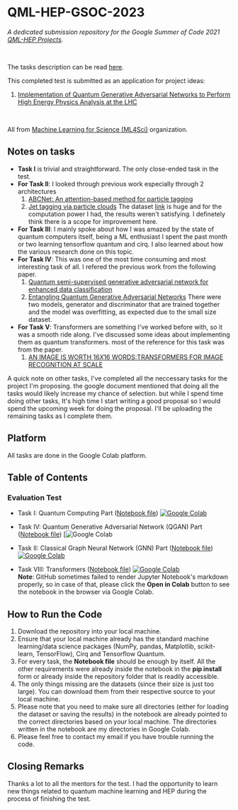 # QML-HEP-GSOC-2023
  
*A dedicated submission repository for the Google Summer of Code 2021 [QML-HEP Projects](https://ml4sci.org/gsoc/projects/2023/project_QMLHEP.html).*
  
<br>

The tasks description can be read [here](https://docs.google.com/document/d/1dqBGbH44Eu3W432oRxpOCfI5Dy2pgh2E21JcHeD0fng/edit).


This completed test is submitted as an application for project ideas:
1. [Implementation of Quantum Generative Adversarial Networks to Perform High Energy Physics Analysis at the LHC](https://ml4sci.org/gsoc/2023/proposal_QMLHEP1.html)
 <br>

All from [Machine Learning for Science (ML4Sci)](https://summerofcode.withgoogle.com/programs/2023/organizations/machine-learning-for-science-ml4sci) organization.

## Notes on tasks
- **Task I** is trivial and straightforward. The only close-ended task in the test.
- **For Task II**: I looked through previous work especially through 2 architectures 
    1. [ABCNet: An attention-based method for particle tagging](https://arxiv.org/pdf/2001.05311.pdf)
    2. [Jet tagging via particle clouds](https://journals.aps.org/prd/pdf/10.1103/PhysRevD.101.056019)
    The dataset [link](https://zenodo.org/record/3164691#.YigdGt9MHrB) is huge and for the computation power I had, the results weren't satisfying.
    I definetely think there is a scope for improvement here.
- **For Task III**: I mainly spoke about how I was amazed by the state of quantum computers itself, being a ML enthusiast I spent the past month or two learning tensorflow quantum and cirq. I also learned about how the various research done on this topic. 
- **For Task IV**: This was one of the most time consuming and most interesting task of all. I refered the previous work from the following paper.
    1. [Quantum semi-supervised generative adversarial network for enhanced data classification](https://arxiv.org/pdf/2010.13727.pdf)
    2. [Entangling Quantum Generative Adversarial Networks](https://arxiv.org/pdf/2105.00080.pdf)
    There were two models, generator and discriminator that are trained together and the model was overfitting, as expected due to the small size dataset.
- **For Task V**: Transformers are something I've worked before with, so it was a smooth ride along. I've discussed some ideas about implementing them as quantum transformers. most of the reference for this task was from the paper.
  1. [AN IMAGE IS WORTH $16X16$ WORDS:TRANSFORMERS FOR IMAGE RECOGNITION AT SCALE](https://arxiv.org/pdf/2010.11929.pdf)

A quick note on other tasks, I've completed all the neccessary tasks for the project I'm proposing. the google document mentioned that doing all the tasks would likely increase my chance of selection. but while I spend time doing other tasks, It's high time I start writing a good proposal so I would spend the upcoming week for doing the proposal. I'll be uploading the remaining tasks as I complete them.

## Platform
All tasks are done in the Google Colab platform.

## Table of Contents
### Evaluation Test
- Task I: Quantum Computing Part ([Notebook file](https://github.com/Userfound404/QML-HEP-GSOC-2023/blob/main/GsoC_task_1_quantum_circuits.ipynb)) [![Google Colab](https://colab.research.google.com/assets/colab-badge.svg)](https://colab.research.google.com/drive/1lreqB949FE0kZAscmD9LB4LU85zNtc-K?usp=sharing)

- Task IV: Quantum Generative Adversarial Network (QGAN) Part ([Notebook file](https://github.com/Userfound404/QML-HEP-GSOC-2023/blob/main/GsoC_task_4_QGANs.ipynb)) [![Google Colab](https://colab.research.google.com/drive/1wOEfKupZtjJaAvOcPZcpCgSxOecA6rKO?usp=sharing)

- Task II: Classical Graph Neural Network (GNN) Part ([Notebook file](https://github.com/Userfound404/QML-HEP-GSOC-2023/blob/main/GsoC_task_2_CGNN_(1).ipynb)) [![Google Colab](https://colab.research.google.com/assets/colab-badge.svg)](https://colab.research.google.com/drive/1U3pMwhdL83UD9LT-SjSWq0VFmCSJ6zii?usp=sharing)

- Task VIII: Transformers ([Notebook file](https://github.com/Userfound404/QML-HEP-GSOC-2023/blob/main/GsoC_task_8_transformers.ipynb)) [![Google Colab](https://colab.research.google.com/assets/colab-badge.svg)](https://colab.research.google.com/drive/1dtsYRxWHvpWwE9XCaKnY59I0L_xK2oR-?usp=sharing) <br>
**Note**: GitHub sometimes failed to render Jupyter Notebook's markdown properly, so in case of that, please click the **Open in Colab** button to see the notebook in the browser via Google Colab.


## How to Run the Code
1. Download the repository into your local machine.
2. Ensure that your local machine already has the standard machine learning/data science packages (NumPy, pandas, Matplotlib, scikit-learn, TensorFlow), Cirq and Tensorflow Quantum.
3. For every task, the **Notebook file** should be enough by itself. All the other requirements were already inside the notebook in the **pip install** form or already inside the repository folder that is readily accessible.
4. The only things missing are the datasets (since their size is just too large). You can download them from their respective source to your local machine.
5. Please note that you need to make sure all directories (either for loading the dataset or saving the results) in the notebook are already pointed to the correct directories based on your local machine. The directories written in the notebook are my directories in Google Colab.
6. Please feel free to contact my email if you have trouble running the code.

## Closing Remarks
Thanks a lot to all the mentors for the test. I had the opportunity to learn new things related to quantum machine learning and HEP during the process of finishing the test.
